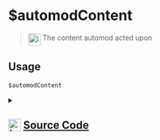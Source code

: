 # $automodContent
> <img align="top" src="https://upload.wikimedia.org/wikipedia/commons/thumb/e/e4/Infobox_info_icon.svg/160px-Infobox_info_icon.svg.png?20150409153300" alt="image" width="25" height="auto"> The content automod acted upon
## Usage
```
$automodContent
```
<details>
<summary>
    
## <img align="top" src="https://cdn4.iconfinder.com/data/icons/iconsimple-logotypes/512/github-512.png" alt="image" width="25" height="auto">  [Source Code](https://github.com/tryforge/ForgeScript-V2/blob/main/src/native/automodContent.ts)
    
</summary>
    
```ts
import { NativeFunction, Return } from "../structures"

export default new NativeFunction({
    name: "$automodContent",
    version: "1.2.0",
    description: "The content automod acted upon",
    unwrap: false,
    execute(ctx) {
        return this.success(ctx.automod?.content)
    },
})
```
    
</details>